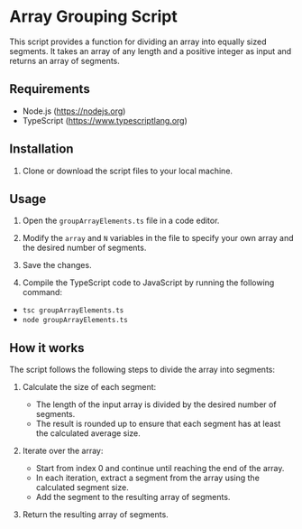 # Array Grouping Script

This script provides a function for dividing an array into equally sized segments. It takes an array of any length and a positive integer as input and returns an array of segments.

## Requirements

- Node.js (https://nodejs.org)
- TypeScript (https://www.typescriptlang.org)

## Installation

1. Clone or download the script files to your local machine.



## Usage

1. Open the `groupArrayElements.ts` file in a code editor.

2. Modify the `array` and `N` variables in the file to specify your own array and the desired number of segments.

3. Save the changes.

4. Compile the TypeScript code to JavaScript by running the following command:

-  `tsc groupArrayElements.ts`
-  `node groupArrayElements.ts`


## How it works

The script follows the following steps to divide the array into segments:

1. Calculate the size of each segment:
   - The length of the input array is divided by the desired number of segments.
   - The result is rounded up to ensure that each segment has at least the calculated average size.

2. Iterate over the array:
   - Start from index 0 and continue until reaching the end of the array.
   - In each iteration, extract a segment from the array using the calculated segment size.
   - Add the segment to the resulting array of segments.

3. Return the resulting array of segments.
